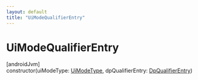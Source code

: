 ```yaml
---
layout: default
title: "UiModeQualifierEntry"
---
```


# UiModeQualifierEntry

[androidJvm]\
constructor(uiModeType: [UiModeType](../-ui-mode-type/index.md), dpQualifierEntry: [DpQualifierEntry](../-dp-qualifier-entry/index.md))